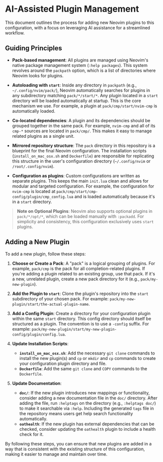 # AI-Assisted Plugin Management

This document outlines the process for adding new Neovim plugins to this configuration, with a focus on leveraging AI assistance for a streamlined workflow.

## Guiding Principles

- **Pack-based management**: All plugins are managed using Neovim's native package management system (`:help packages`). This system revolves around the `packpath` option, which is a list of directories where Neovim looks for plugins.

- **Autoloading with `start`**: Inside any directory in `packpath` (e.g., `~/.config/nvim/pack/`), Neovim automatically searches for plugins in any subdirectory matching `pack/*/start/*`. Any plugin located in a `start` directory will be loaded automatically at startup. This is the core mechanism we use. For example, a plugin at `pack/cmp/start/nvim-cmp` is automatically loaded.

- **Co-located dependencies**: A plugin and its dependencies should be grouped together in the same pack. For example, `nvim-cmp` and all of its `cmp-*` sources are located in `pack/cmp/`. This makes it easy to manage related plugins as a single unit.

- **Mirrored repository structure**: The `pack` directory in this repository is a blueprint for the final Neovim configuration. The installation scripts (`install_on_mac_osx.sh` and `Dockerfile`) are responsible for replicating this structure in the user's configuration directory (`~/.config/nvim` or `/root/.config/nvim`).

- **Configuration as plugins**: Custom configurations are written as separate plugins. This keeps the main `init.lua` clean and allows for modular and targeted configuration. For example, the configuration for `nvim-cmp` is located at `pack/cmp/start/cmp-config/plugin/cmp_config.lua` and is loaded automatically because it's in a `start` directory.

> **Note on Optional Plugins**: Neovim also supports optional plugins in `pack/*/opt/*`, which can be loaded manually with `:packadd`. For simplicity and consistency, this configuration exclusively uses `start` plugins.

## Adding a New Plugin

To add a new plugin, follow these steps:

1.  **Choose or Create a Pack**: A "pack" is a logical grouping of plugins. For example, `pack/cmp` is the pack for all completion-related plugins. If you're adding a plugin related to an existing group, use that pack. If it's a new, unrelated plugin, create a new pack directory for it (e.g., `pack/my-new-plugin`).

2.  **Add the Plugin to `start`**: Clone the plugin's repository into the `start` subdirectory of your chosen pack. For example: `pack/my-new-plugin/start/the-actual-plugin-name`.

3.  **Add a Config Plugin**: Create a directory for your configuration plugin within the same `start` directory. This config directory should itself be structured as a plugin. The convention is to use a `-config` suffix. For example: `pack/my-new-plugin/start/my-new-plugin-config/plugin/config.lua`.

4.  **Update Installation Scripts**:
    -   **`install_on_mac_osx.sh`**: Add the necessary `git clone` commands to install the new plugin(s) and `cp` or `mkdir` and `cp` commands to create your configuration plugin directory and file.
    -   **`Dockerfile`**: Add the same `git clone` and `COPY` commands to the `Dockerfile`.

5.  **Update Documentation**:
    -   **`doc/`**: If the new plugin introduces new mappings or functionality, consider adding a new documentation file in the `doc/` directory. After adding the file, run `:helptags` on the directory (e.g., `:helptags doc/`) to make it searchable via `:help`. Including the generated `tags` file in the repository means users get help search functionality automatically.
    -   **`oathealth`**: If the new plugin has external dependencies that can be checked, consider updating the `oathealth` plugin to include a health check for it.

By following these steps, you can ensure that new plugins are added in a way that is consistent with the existing structure of this configuration, making it easier to manage and maintain over time. 